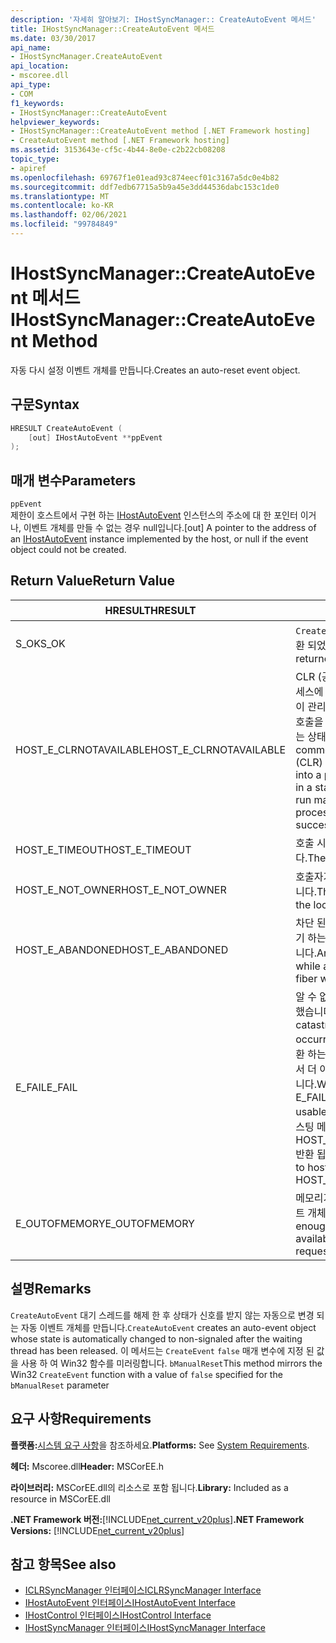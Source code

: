 ```yaml
---
description: '자세히 알아보기: IHostSyncManager:: CreateAutoEvent 메서드'
title: IHostSyncManager::CreateAutoEvent 메서드
ms.date: 03/30/2017
api_name:
- IHostSyncManager.CreateAutoEvent
api_location:
- mscoree.dll
api_type:
- COM
f1_keywords:
- IHostSyncManager::CreateAutoEvent
helpviewer_keywords:
- IHostSyncManager::CreateAutoEvent method [.NET Framework hosting]
- CreateAutoEvent method [.NET Framework hosting]
ms.assetid: 3153643e-cf5c-4b44-8e0e-c2b22cb08208
topic_type:
- apiref
ms.openlocfilehash: 69767f1e01ead93c874eecf01c3167a5dc0e4b82
ms.sourcegitcommit: ddf7edb67715a5b9a45e3dd44536dabc153c1de0
ms.translationtype: MT
ms.contentlocale: ko-KR
ms.lasthandoff: 02/06/2021
ms.locfileid: "99784849"
---
```

# <a name="ihostsyncmanagercreateautoevent-method"></a><span data-ttu-id="c2560-103">IHostSyncManager::CreateAutoEvent 메서드</span><span class="sxs-lookup"><span data-stu-id="c2560-103">IHostSyncManager::CreateAutoEvent Method</span></span>

<span data-ttu-id="c2560-104">자동 다시 설정 이벤트 개체를 만듭니다.</span><span class="sxs-lookup"><span data-stu-id="c2560-104">Creates an auto-reset event object.</span></span>  
  
## <a name="syntax"></a><span data-ttu-id="c2560-105">구문</span><span class="sxs-lookup"><span data-stu-id="c2560-105">Syntax</span></span>  
  
```cpp  
HRESULT CreateAutoEvent (  
    [out] IHostAutoEvent **ppEvent  
);  
```  
  
## <a name="parameters"></a><span data-ttu-id="c2560-106">매개 변수</span><span class="sxs-lookup"><span data-stu-id="c2560-106">Parameters</span></span>  

 `ppEvent`  
 <span data-ttu-id="c2560-107">제한이 호스트에서 구현 하는 [IHostAutoEvent](ihostautoevent-interface.md) 인스턴스의 주소에 대 한 포인터 이거나, 이벤트 개체를 만들 수 없는 경우 null입니다.</span><span class="sxs-lookup"><span data-stu-id="c2560-107">[out] A pointer to the address of an [IHostAutoEvent](ihostautoevent-interface.md) instance implemented by the host, or null if the event object could not be created.</span></span>  
  
## <a name="return-value"></a><span data-ttu-id="c2560-108">Return Value</span><span class="sxs-lookup"><span data-stu-id="c2560-108">Return Value</span></span>  
  
|<span data-ttu-id="c2560-109">HRESULT</span><span class="sxs-lookup"><span data-stu-id="c2560-109">HRESULT</span></span>|<span data-ttu-id="c2560-110">설명</span><span class="sxs-lookup"><span data-stu-id="c2560-110">Description</span></span>|  
|-------------|-----------------|  
|<span data-ttu-id="c2560-111">S_OK</span><span class="sxs-lookup"><span data-stu-id="c2560-111">S_OK</span></span>|<span data-ttu-id="c2560-112">`CreateAutoEvent` 성공적으로 반환 되었습니다.</span><span class="sxs-lookup"><span data-stu-id="c2560-112">`CreateAutoEvent` returned successfully.</span></span>|  
|<span data-ttu-id="c2560-113">HOST_E_CLRNOTAVAILABLE</span><span class="sxs-lookup"><span data-stu-id="c2560-113">HOST_E_CLRNOTAVAILABLE</span></span>|<span data-ttu-id="c2560-114">CLR (공용 언어 런타임)이 프로세스에 로드 되지 않았거나 CLR이 관리 코드를 실행할 수 없거나 호출을 성공적으로 처리할 수 없는 상태에 있습니다.</span><span class="sxs-lookup"><span data-stu-id="c2560-114">The common language runtime (CLR) has not been loaded into a process, or the CLR is in a state in which it cannot run managed code or process the call successfully.</span></span>|  
|<span data-ttu-id="c2560-115">HOST_E_TIMEOUT</span><span class="sxs-lookup"><span data-stu-id="c2560-115">HOST_E_TIMEOUT</span></span>|<span data-ttu-id="c2560-116">호출 시간이 초과 되었습니다.</span><span class="sxs-lookup"><span data-stu-id="c2560-116">The call timed out.</span></span>|  
|<span data-ttu-id="c2560-117">HOST_E_NOT_OWNER</span><span class="sxs-lookup"><span data-stu-id="c2560-117">HOST_E_NOT_OWNER</span></span>|<span data-ttu-id="c2560-118">호출자가 잠금을 소유 하지 않습니다.</span><span class="sxs-lookup"><span data-stu-id="c2560-118">The caller does not own the lock.</span></span>|  
|<span data-ttu-id="c2560-119">HOST_E_ABANDONED</span><span class="sxs-lookup"><span data-stu-id="c2560-119">HOST_E_ABANDONED</span></span>|<span data-ttu-id="c2560-120">차단 된 스레드나 파이버에서 대기 하는 동안 이벤트를 취소 했습니다.</span><span class="sxs-lookup"><span data-stu-id="c2560-120">An event was canceled while a blocked thread or fiber was waiting on it.</span></span>|  
|<span data-ttu-id="c2560-121">E_FAIL</span><span class="sxs-lookup"><span data-stu-id="c2560-121">E_FAIL</span></span>|<span data-ttu-id="c2560-122">알 수 없는 치명적인 오류가 발생 했습니다.</span><span class="sxs-lookup"><span data-stu-id="c2560-122">An unknown catastrophic failure occurred.</span></span> <span data-ttu-id="c2560-123">메서드가 E_FAIL 반환 하는 경우 해당 프로세스 내에서 더 이상 CLR을 사용할 수 없습니다.</span><span class="sxs-lookup"><span data-stu-id="c2560-123">When a method returns E_FAIL, the CLR is no longer usable within the process.</span></span> <span data-ttu-id="c2560-124">호스팅 메서드를 이후에 호출 하면 HOST_E_CLRNOTAVAILABLE 반환 됩니다.</span><span class="sxs-lookup"><span data-stu-id="c2560-124">Subsequent calls to hosting methods return HOST_E_CLRNOTAVAILABLE.</span></span>|  
|<span data-ttu-id="c2560-125">E_OUTOFMEMORY</span><span class="sxs-lookup"><span data-stu-id="c2560-125">E_OUTOFMEMORY</span></span>|<span data-ttu-id="c2560-126">메모리가 부족 하 여 요청한 이벤트 개체를 만들 수 없습니다.</span><span class="sxs-lookup"><span data-stu-id="c2560-126">Not enough memory was available to create the requested event object.</span></span>|  
  
## <a name="remarks"></a><span data-ttu-id="c2560-127">설명</span><span class="sxs-lookup"><span data-stu-id="c2560-127">Remarks</span></span>  

 <span data-ttu-id="c2560-128">`CreateAutoEvent` 대기 스레드를 해제 한 후 상태가 신호를 받지 않는 자동으로 변경 되는 자동 이벤트 개체를 만듭니다.</span><span class="sxs-lookup"><span data-stu-id="c2560-128">`CreateAutoEvent` creates an auto-event object whose state is automatically changed to non-signaled after the waiting thread has been released.</span></span> <span data-ttu-id="c2560-129">이 메서드는 `CreateEvent` `false` 매개 변수에 지정 된 값을 사용 하 여 Win32 함수를 미러링합니다. `bManualReset`</span><span class="sxs-lookup"><span data-stu-id="c2560-129">This method mirrors the Win32 `CreateEvent` function with a value of `false` specified for the `bManualReset` parameter</span></span>  
  
## <a name="requirements"></a><span data-ttu-id="c2560-130">요구 사항</span><span class="sxs-lookup"><span data-stu-id="c2560-130">Requirements</span></span>  

 <span data-ttu-id="c2560-131">**플랫폼:**[시스템 요구 사항](../../get-started/system-requirements.md)을 참조하세요.</span><span class="sxs-lookup"><span data-stu-id="c2560-131">**Platforms:** See [System Requirements](../../get-started/system-requirements.md).</span></span>  
  
 <span data-ttu-id="c2560-132">**헤더:** Mscoree.dll</span><span class="sxs-lookup"><span data-stu-id="c2560-132">**Header:** MSCorEE.h</span></span>  
  
 <span data-ttu-id="c2560-133">**라이브러리:** MSCorEE.dll의 리소스로 포함 됩니다.</span><span class="sxs-lookup"><span data-stu-id="c2560-133">**Library:** Included as a resource in MSCorEE.dll</span></span>  
  
 <span data-ttu-id="c2560-134">**.NET Framework 버전:**[!INCLUDE[net_current_v20plus](../../../../includes/net-current-v20plus-md.md)]</span><span class="sxs-lookup"><span data-stu-id="c2560-134">**.NET Framework Versions:** [!INCLUDE[net_current_v20plus](../../../../includes/net-current-v20plus-md.md)]</span></span>  
  
## <a name="see-also"></a><span data-ttu-id="c2560-135">참고 항목</span><span class="sxs-lookup"><span data-stu-id="c2560-135">See also</span></span>

- [<span data-ttu-id="c2560-136">ICLRSyncManager 인터페이스</span><span class="sxs-lookup"><span data-stu-id="c2560-136">ICLRSyncManager Interface</span></span>](iclrsyncmanager-interface.md)
- [<span data-ttu-id="c2560-137">IHostAutoEvent 인터페이스</span><span class="sxs-lookup"><span data-stu-id="c2560-137">IHostAutoEvent Interface</span></span>](ihostautoevent-interface.md)
- [<span data-ttu-id="c2560-138">IHostControl 인터페이스</span><span class="sxs-lookup"><span data-stu-id="c2560-138">IHostControl Interface</span></span>](ihostcontrol-interface.md)
- [<span data-ttu-id="c2560-139">IHostSyncManager 인터페이스</span><span class="sxs-lookup"><span data-stu-id="c2560-139">IHostSyncManager Interface</span></span>](ihostsyncmanager-interface.md)
